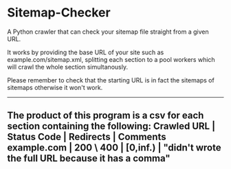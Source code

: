 # Sitemap-Checker
A Python crawler that can check your sitemap file straight from a given URL.

It works by providing the base URL of your site such as example.com/sitemap.xml, 
splitting each section to a pool workers which will crawl the whole section simultanously. 

Please remember to check that the starting URL is in fact the sitemaps of sitemaps otherwise it won't work.

---------------------------------------------------------------------------------------------------------
The product of this program is a csv for each section containing the following:
        Crawled URL | Status Code | Redirects | Comments
        example.com | 200 \ 400   | [0,inf.)  | "didn't wrote the full URL because it has a comma"
---------------------------------------------------------------------------------------------------------

